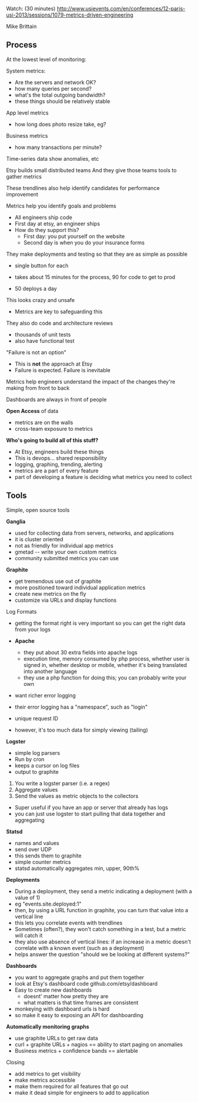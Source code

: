 Watch: (30 minutes) http://www.usievents.com/en/conferences/12-paris-usi-2013/sessions/1079-metrics-driven-engineering

Mike Brittain

## Process

At the lowest level of monitoring:

System metrics:

 - Are the servers and network OK?
 - how many queries per second?
 - what's the total outgoing bandwidth?
 - these things should be relatively stable


App level metrics

 - how long does photo resize take, eg?

Business metrics
 - how many transactions per minute?

Time-series data show anomalies, etc

Etsy builds small distributed teams
And they give those teams tools to gather metrics

These trendlines also help identify candidates for performance improvement

Metrics help you identify goals and problems

- All engineers ship code
- First day at etsy, an engineer ships
- How do they support this?
  - First day: you put yourself on the website
  - Second day is when you do your insurance forms

They make deployments and testing so that they are as simple as possible

 - single button for each
 - takes about 15 minutes for the process, 90 for code to get to prod

- 50 deploys a day

This looks crazy and unsafe

- Metrics are key to safeguarding this

They also do code and architecture reviews

- thousands of unit tests
- also have functional test

"Failure is not an option"

  - This is **not** the approach at Etsy
  - Failure is expected. Failure is inevitable

Metrics help engineers understand the impact of the changes they're making from front to back

Dashboards are always in front of people

**Open Access** of data

- metrics are on the walls
- cross-team exposure to metrics


**Who's going to build all of this stuff?**

 - At Etsy, engineers build these things
 - This is devops... shared responsibility
 - logging, graphing, trending, alerting
 - metrics are a part of every feature
 - part of developing a feature is deciding what metrics you need to collect


## Tools

Simple, open source tools

**Ganglia**

  - used for collecting data from servers, networks, and applications
  - it is cluster oriented
  - not as friendly for individual app metrics
  - gmetad -- write your own custom metrics
  - community submitted metrics you can use

**Graphite**
 - get tremendous use out of graphite
 - more positioned toward individual application metrics
 - create new metrics on the fly
 - customize via URLs and display functions

Log Formats

 - getting the format right is very important so you can get the right data from your logs
 - **Apache**
   - they put about 30 extra fields into apache logs
   - execution time, memory consumed by php process, whether user is signed in, whether desktop or mobile, whether it's being translated into another language
   - they use a php function for doing this;  you can probably write your own

 - want richer error logging
  - their error logging has a "namespace", such as "login"
  - unique request ID
  - however, it's too much data for simply viewing (tailing)

**Logster**

 - simple log parsers
 - Run by cron
 - keeps a cursor on log files
 - output to graphite

 1. You write a logster parser (i.e. a regex)
 1. Aggregate values
 3. Send the values as metric objects to the collectors

 - Super useful if you have an app or server that already has logs
 - you can just use logster to start pulling that data together and aggregating

**Statsd**

 - names and values
 - send over UDP
 - this sends them to graphite
 - simple counter metrics
 - statsd automatically aggregates min, upper, 90th%


**Deployments**

 - During a deployment, they send a metric indicating a deployment (with a value of 1)
 - eg "events.site.deployed:1"
 - then, by using a URL function in graphite, you can turn that value into a vertical line
 - this lets you correlate events with trendlines
 - Sometimes (often?), they won't catch something in a test, but a metric will catch it
 - they also use absence of vertical lines: if an increase in a metric doesn't correlate with a known event (such as a deployment)
  - helps answer the question "should we be looking at different systems?"


**Dashboards**

 - you want to aggregate graphs and put them together
 - look at Etsy's dashboard code github.com/etsy/dashboard
 - Easy to create new dashboards
   - doesnt' matter how pretty they are
   - what matters is that time frames are consistent
 - monkeying with dashboard urls is hard
 - so make it easy to exposing an API for dashboarding

**Automatically monitoring graphs**

 - use graphite URLs to get raw data
 - curl + graphite URLs + nagios == ability to start paging on anomalies
 - Business metrics + confidence bands == alertable


Closing

- add metrics to get visibility
- make metrics accessible
- make them required for all features that go out
- make it dead simple for engineers to add to application
